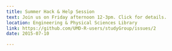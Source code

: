 ```yaml
---
title: Summer Hack & Help Session
text: Join us on Friday afternoon 12-3pm. Click for details.
location: Engineering & Physical Sciences Library
link: https://github.com/UMD-R-users/studyGroup/issues/2
date: 2015-07-10

---
```

